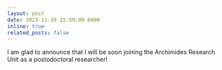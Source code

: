 ```yaml
---
layout: post
date: 2023-11-30 15:59:00-0400
inline: true
related_posts: false
---
```


I am glad to announce that I will be soon joining the Archimides Research Unit as a postodoctoral researcher!
